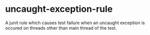 # uncaught-exception-rule
A junit rule which causes test failure when an uncaught exception is occured on threads other than main thread of the test.
